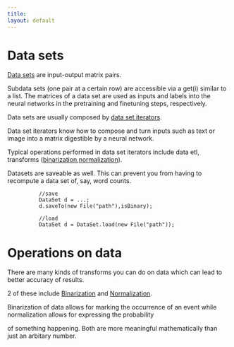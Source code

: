 ```yaml
---
title: 
layout: default
---
```


Data sets
====================================

[Data sets](../org/deeplearning4j/datasets/DataSet.html) are input-output matrix pairs. 

Subdata sets (one pair at a certain row) are accessible via a get(i) similar to a list. The matrices of a data set are used as inputs and labels into the neural networks in the pretraining and finetuning steps, respectively.

Data sets are usually composed by [data set iterators](../com/ccc/deeplearning/datasets/iterator/DataSetIterator.html).

Data set iterators know how to compose and turn inputs such as text or image into a matrix digestible by a neural network.

Typical operations performed in data set iterators include data etl, transforms ([binarization](../glossary.html#binarization),[normalization](../glossary.html#normalization)).

Datasets are saveable as well. This can prevent you from having to recompute a data set of, say, word counts.

              //save
              DataSet d = ...;
              d.saveTo(new File("path"),isBinary);

              //load
              DataSet d = DataSet.load(new File("path"));



Operations on data
====================================

There are many kinds of transforms you can do on data which can lead to better accuracy of results.

2 of these include [Binarization](../glossary.html#binarization) and [Normalization](../glossary.html#normalization).

Binarization of data allows for marking the occurrence of an event while normalization allows for expressing the probability

of something happening. Both are more meaningful mathematically than just an arbitary number.